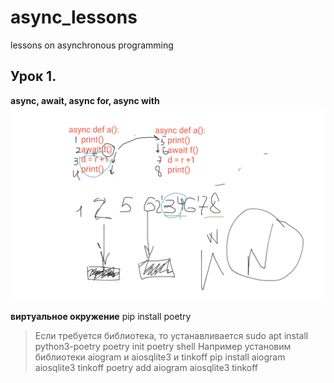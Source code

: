 # async_lessons
lessons on asynchronous programming

## **Урок 1.**

**async, await, async for, async with**
![](pictures/lesson_1.png)

**виртуальное окружение**
pip install poetry
>Если требуется библиотека, то устанавливается sudo apt install python3-poetry
poetry init
poetry shell
> Например установим библиотеки aiogram  и aiosqlite3 и tinkoff
pip install aiogram aiosqlite3 tinkoff
poetry add aiogram aiosqlite3 tinkoff
